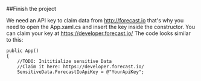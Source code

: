 ##Finish the project

We need an API key to claim data from http://forecast.io that's why you need to open the App.xaml.cs and insert the key inside the constructor. You can claim your key at https://developer.forecast.io/ The code looks similar to this:

    public App() 
    { 
        //TODO: Inititialize sensitive Data 
        //Claim it here: https://developer.forecast.io/ 
        SensitiveData.ForecastIoApiKey = @"YourApiKey"; 



